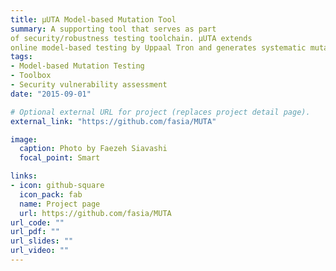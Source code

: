 ```yaml
---
title: µUTA Model-based Mutation Tool
summary: A supporting tool that serves as part
of security/robustness testing toolchain. µUTA extends
online model-based testing by Uppaal Tron and generates systematic mutatants. 
tags:
- Model-based Mutation Testing
- Toolbox
- Security vulnerability assessment
date: "2015-09-01"

# Optional external URL for project (replaces project detail page).
external_link: "https://github.com/fasia/MUTA"

image:
  caption: Photo by Faezeh Siavashi
  focal_point: Smart

links:
- icon: github-square
  icon_pack: fab
  name: Project page
  url: https://github.com/fasia/MUTA
url_code: ""
url_pdf: ""
url_slides: ""
url_video: ""
---
```

